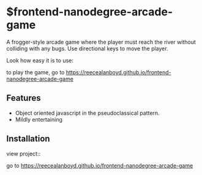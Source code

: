 $frontend-nanodegree-arcade-game
========

A frogger-style arcade game where the player must reach the river without colliding with any bugs. Use directional keys to move the player.

Look how easy it is to use:

to play the game, go to https://reecealanboyd.github.io/frontend-nanodegree-arcade-game

Features
--------

- Object oriented javascript in the pseudoclassical pattern.
- Mildly entertaining

Installation
------------

view project::

go to https://reecealanboyd.github.io/frontend-nanodegree-arcade-game